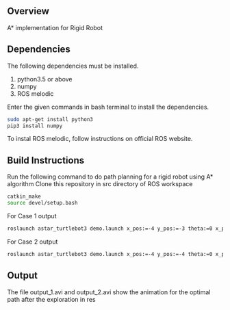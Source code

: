 ## Overview
A* implementation for Rigid Robot

## Dependencies

The following dependencies must be installed.

1. python3.5 or above
2. numpy
3. ROS melodic

Enter the given commands in bash terminal to install the dependencies.
```bash
sudo apt-get install python3
pip3 install numpy
```
To instal ROS melodic, follow instructions on official ROS website.

## Build Instructions

Run the following command to do path planning for a rigid robot using A* algorithm
Clone this repository in src directory of ROS workspace
```bash
catkin_make
source devel/setup.bash
```
For Case 1 output
```bash
roslaunch astar_turtlebot3 demo.launch x_pos:=-4 y_pos:=-3 theta:=0 x_pos_f:=0 y_pos_f:=-3 clearance:=2 rpm1:
```
For Case 2 output
```bash
roslaunch astar_turtlebot3 demo.launch x_pos:=-4 y_pos:=-4 theta:=0 x_pos_f:=4 y_pos_f:=4 clearance:=2 rpm1:=60 rpm2:=
```

## Output

The file  output_1.avi and output_2.avi show the animation for the optimal path after the exploration in res
